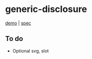 # generic-disclosure

[demo](https://genericcomponents.netlify.app/generic-disclosure/demo/index.html) | [spec](https://www.w3.org/TR/wai-aria-practices/#disclosure)

## To do

- Optional svg, slot